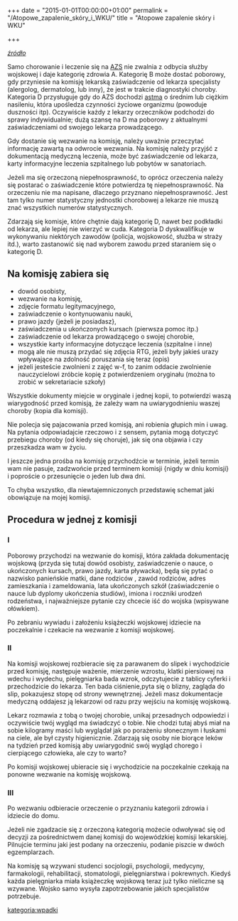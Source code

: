 +++
date = "2015-01-01T00:00:00+01:00"
permalink = "/Atopowe_zapalenie_skóry_i_WKU/"
title = "Atopowe zapalenie skóry i WKU"

+++

*[źródło](http://www.atopowe-zapalenie.pl/forum/viewtopic.php?p=75655#p75655)*

Samo chorowanie i leczenie się na [AZS](/atopedia/AZS "wikilink") nie zwalnia z odbycia służby wojskowej i daje kategorię zdrowia A. Kategorię B może dostać poborowy, gdy przyniesie na komisję lekarską zaświadczenie od lekarza specjalisty (alergolog, dermatolog, lub inny), że jest w trakcie diagnostyki choroby. Kategoria D przysługuje gdy do AZS dochodzi [astma](/atopedia/astma "wikilink") o średnim lub ciężkim nasileniu, która upośledza czynności życiowe organizmu (powoduje duszności itp). Oczywiście każdy z lekarzy orzeczników podchodzi do sprawy indywidualnie; dużą szansę na D ma poborowy z aktualnymi zaświadczeniami od swojego lekarza prowadzącego.

Gdy dostanie się wezwanie na komisję, należy uważnie przeczytać informację zawartą na odwrocie wezwania. Na komisję należy przyjść z dokumentacją medyczną leczenia, może być zaświadczenie od lekarza, karty informacyjne leczenia szpitalnego lub pobytów w sanatoriach.

Jeżeli ma się orzeczoną niepełnosprawność, to oprócz orzeczenia należy się postarać o zaświadczenie które potwierdza tę niepełnosprawność. Na orzeczeniu nie ma napisane, dlaczego przyznano niepełnosprawność. Jest tam tylko numer statystyczny jednostki chorobowej a lekarze nie muszą znać wszystkich numerów statystycznych.

Zdarzają się komisje, które chętnie dają kategorię D, nawet bez podkładki od lekarza, ale lepiej nie wierzyć w cuda. Kategoria D dyskwalifikuje w wykonywaniu niektórych zawodów (policja, wojskowość, służba w straży itd.), warto zastanowić się nad wyborem zawodu przed staraniem się o kategorię D.

Na komisję zabiera się
----------------------

-   dowód osobisty,
-   wezwanie na komisję,
-   zdjęcie formatu legitymacyjnego,
-   zaświadczenie o kontynuowaniu nauki,
-   prawo jazdy {jeżeli je posiadasz},
-   zaświadczenia u ukończonych kursach (pierwsza pomoc itp.)
-   zaświadczenie od lekarza prowadzącego o swojej chorobie,
-   wszystkie karty informacyjne dotyczące leczenia (szpitalne i inne)
-   mogą ale nie muszą przydać się zdjęcia RTG, jeżeli były jakieś urazy wpływające na zdolność poruszania się teraz (opis)
-   jeżeli jesteście zwolnieni z zajęć w-f, to zanim oddacie zwolnienie nauczycielowi zróbcie kopię z potwierdzeniem oryginału (można to zrobić w sekretariacie szkoły)

Wszystkie dokumenty miejcie w oryginale i jednej kopii, to potwierdzi waszą wiarygodność przed komisją, że zależy wam na uwiarygodnieniu waszej choroby (kopia dla komisji).

Nie polecja się pajacowania przed komisją, ani robienia głupich min i uwag. Na pytania odpowiadajcie rzeczowo i z sensem, pytania mogą dotyczyć przebiegu choroby (od kiedy się choruje), jak się ona objawia i czy przeszkadza wam w życiu.

I jeszcze jedna prośba na komisję przychodźcie w terminie, jeżeli termin wam nie pasuje, zadzwońcie przed terminem komisji {nigdy w dniu komisji} i poproście o przesunięcie o jeden lub dwa dni.

To chyba wszystko, dla niewtajemniczonych przedstawię schemat jaki obowiązuje na mojej komisji.

Procedura w jednej z komisji
----------------------------

### I

Poborowy przychodzi na wezwanie do komisji, która zakłada dokumentację wojskową (przyda się tutaj dowód osobisty, zaświadczenie o nauce, o ukończonych kursach, prawo jazdy, karta pływacka), będą się pytać o nazwisko panieńskie matki, dane rodziców , zawód rodziców, adres zamieszkania i zameldowania, lata ukończonych szkół (zaświadczenie o nauce lub dyplomy ukończenia studiów), imiona i roczniki urodzeń rodzeństwa, i najważniejsze pytanie czy chcecie iść do wojska (wpisywane ołówkiem).

Po zebraniu wywiadu i założeniu książeczki wojskowej idziecie na poczekalnie i czekacie na wezwanie z komisji wojskowej.

### II

Na komisji wojskowej rozbieracie się za parawanem do slipek i wychodzicie przed komisję, następuje ważenie, mierzenie wzrostu, klatki piersiowej na wdechu i wydechu, pielęgniarka bada wzrok, odczytujecie z tablicy cyferki i przechodzicie do lekarza. Ten bada ciśnienie,pyta się o blizny, zagląda do slip, pokazujesz stopę od strony wewnętrznej. Jeżeli masz dokumentacje medyczną oddajesz ją lekarzowi od razu przy wejściu na komisję wojskową.

Lekarz rozmawia z tobą o twojej chorobie, unikaj przesadnych odpowiedzi i oczywiście twój wygląd ma świadczyć o tobie. Nie chodzi tutaj abyś miał na sobie kilogramy maści lub wyglądał jak po porażeniu słonecznym i łuskami na ciele, ale był czysty higienicznie. Zdarzają się osoby nie biorące leków na tydzień przed komisją aby uwiarygodnić swój wygląd chorego i cierpiącego człowieka, ale czy to warto?

Po komisji wojskowej ubieracie się i wychodzicie na poczekalnie czekają na ponowne wezwanie na komisję wojskową.

### III

Po wezwaniu odbieracie orzeczenie o przyznaniu kategorii zdrowia i idziecie do domu.

Jeżeli nie zgadzacie się z orzeczoną kategorią możecie odwoływać się od decyzji za pośrednictwem danej komisji do wojewódzkiej komisji lekarskiej. Pilnujcie terminu jaki jest podany na orzeczeniu, podanie piszcie w dwóch egzemplarzach.

Na komisję są wzywani studenci socjologii, psychologii, medycyny, farmakologii, rehabilitacji, stomatologii, pielęgniarstwa i pokrewnych. Kiedyś każda pielęgniarka miała książeczkę wojskową teraz już tylko nieliczne są wzywane. Wojsko samo wysyła zapotrzebowanie jakich specjalistów potrzebuje.

[kategoria:wpadki](/atopedia/kategoria:wpadki "wikilink")